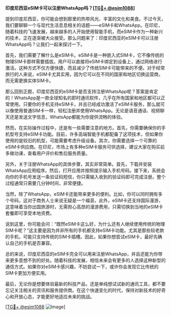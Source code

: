 **印度尼西亚eSIM卡可以注册WhatsApp吗？[[TG💪+ @esim1088](https://t.me/s/esim1088)]**

提到印度尼西亚，你可能会想到那里的热带风光、丰富的文化和美食。不过今天，我们要聊聊一个与现代生活息息相关的话题——eSIM卡和WhatsApp。在印尼，随着科技的飞速发展，越来越多的人开始使用智能手机，而eSIM卡作为一种新兴的技术，正在逐渐被大众接受。那么问题来了：印度尼西亚的eSIM卡可以注册WhatsApp吗？让我们一起来探讨一下。

首先，我们需要了解什么是eSIM卡。eSIM卡是一种嵌入式SIM卡，它不像传统的物理SIM卡那样需要插拔。用户可以直接将eSIM卡绑定到设备上，通过网络进行激活。这种方式不仅方便快捷，而且减少了传统SIM卡可能带来的不便。对于经常旅行的人来说，eSIM卡尤其实用，因为它可以在不同的国家和地区切换运营商，而无需更换实体SIM卡。

那么回到正题，印度尼西亚的eSIM卡是否支持注册WhatsApp呢？答案是肯定的！WhatsApp是一款全球知名的即时通讯软件，几乎在所有国家和地区都可以正常使用。只要你的手机支持eSIM卡，并且已经成功激活了eSIM卡服务，那么就可以像使用普通SIM卡一样，轻松注册并使用WhatsApp。无论是语音通话、视频聊天还是发送文字信息，WhatsApp都能为你提供流畅的体验。

然而，在实际操作过程中，还是有一些需要注意的地方。首先，你需要确保你的手机型号支持eSIM卡功能。目前，许多高端智能手机都配备了这项技术，但如果你使用的是较旧的机型，可能需要考虑升级设备。其次，你需要选择一个可靠的eSIM卡供应商。在印尼，市场上有多种eSIM卡服务可供选择，建议大家在购买前多做功课，查看用户评价和售后服务质量。

另外，关于注册WhatsApp的具体步骤，其实非常简单。首先，下载并安装WhatsApp应用程序。然后，打开应用并按照提示输入手机号码。接下来，系统会向你的手机号发送一条验证码短信，你只需输入收到的验证码即可完成注册。整个过程通常只需要几分钟时间，非常便捷。

当然，除了WhatsApp，eSIM卡还能带来更多的便利。比如，你可以同时拥有多个号码，这对于商务人士来说无疑是一个福音。此外，eSIM卡还支持国际漫游，这意味着当你出国旅游时，无需担心高昂的漫游费用，只需切换到当地的eSIM卡套餐即可享受本地资费。

说到这里，你可能会问：“既然eSIM卡这么好，为什么还有人继续使用传统的物理SIM卡呢？”这主要是因为并非所有的手机都支持eSIM卡功能。尤其是那些较老款的手机，可能只支持传统的SIM卡插槽。因此，如果你想尝试eSIM卡，最好先确认自己的手机是否兼容。

总的来说，印度尼西亚的eSIM卡完全可以用来注册WhatsApp，并且还能为你带来更多意想不到的好处。随着科技的发展，相信未来会有更多的人选择这种新型的通信方式。如果你对eSIM卡感兴趣，不妨尝试一下，或许你会发现它比传统的SIM卡更加方便实用。

最后，无论你是想要体验最新的科技产品，还是单纯想试试新的通讯工具，都不要忘记关注相关的资讯和服务提供商。在这个快速变化的时代，保持对新技术的好奇心和开放心态，才能更好地适应未来的挑战。

[[TG💪+ @esim1088](https://t.me/s/esim1088) ![Image](https://i.postimg.cc/4NQfJmqS/Snipaste-2025-05-13-00-14-12.png)]
